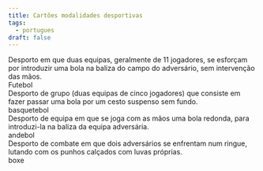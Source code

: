 ```yaml
---
title: Cartões modalidades desportivas
tags:
  - portugues
draft: false
---
```

<e-card color="1">
<div>Desporto em que duas equipas, geralmente de 11 jogadores, se esforçam por introduzir uma bola na baliza do campo do adversário, sem intervenção das mãos.</div>
<div>Futebol</div>
</e-card>

<e-card color="2">
<div>Desporto de grupo (duas equipas de cinco jogadores) que consiste em fazer passar uma bola por um cesto suspenso sem fundo.</div>
<div>basquetebol</div>
</e-card>

<e-card color="3">
<div>Desporto de equipa em que se joga com as mãos uma bola redonda, para introduzi-la na baliza da equipa adversária.</div>
<div>andebol</div>
</e-card>

<e-card color="4">
<div>Desporto de combate em que dois adversários se enfrentam num ringue, lutando com os punhos calçados com luvas próprias.</div>
<div>boxe</div>
</e-card>

